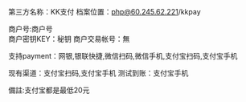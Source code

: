 第三方名称：KK支付
档案位置：php@60.245.62.221/kkpay
 
商户号:商户号  
商户密钥KEY：秘钥
商户交易帐号：無
 
支持payment：网银,银联快捷,微信扫码,微信手机,支付宝扫码,支付宝手机
 
现有渠道：支付宝扫码,支付宝手机
测试到账：支付宝手机

備註:支付宝都是最低20元